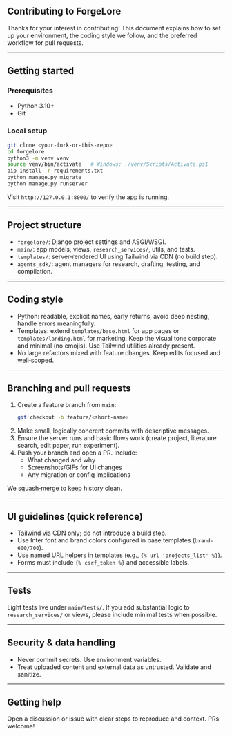 ## Contributing to ForgeLore

Thanks for your interest in contributing! This document explains how to set up your environment, the coding style we follow, and the preferred workflow for pull requests.

---

## Getting started

### Prerequisites
- Python 3.10+
- Git

### Local setup
```bash
git clone <your-fork-or-this-repo>
cd forgelore
python3 -m venv venv
source venv/bin/activate   # Windows: ./venv/Scripts/Activate.ps1
pip install -r requirements.txt
python manage.py migrate
python manage.py runserver
```

Visit `http://127.0.0.1:8000/` to verify the app is running.

---

## Project structure
- `forgelore/`: Django project settings and ASGI/WSGI.
- `main/`: app models, views, `research_services/`, utils, and tests.
- `templates/`: server‑rendered UI using Tailwind via CDN (no build step).
- `agents_sdk/`: agent managers for research, drafting, testing, and compilation.

---

## Coding style
- Python: readable, explicit names, early returns, avoid deep nesting, handle errors meaningfully.
- Templates: extend `templates/base.html` for app pages or `templates/landing.html` for marketing. Keep the visual tone corporate and minimal (no emojis). Use Tailwind utilities already present.
- No large refactors mixed with feature changes. Keep edits focused and well‑scoped.

---

## Branching and pull requests
1. Create a feature branch from `main`:
   ```bash
   git checkout -b feature/<short-name>
   ```
2. Make small, logically coherent commits with descriptive messages.
3. Ensure the server runs and basic flows work (create project, literature search, edit paper, run experiment).
4. Push your branch and open a PR. Include:
   - What changed and why
   - Screenshots/GIFs for UI changes
   - Any migration or config implications

We squash‑merge to keep history clean.

---

## UI guidelines (quick reference)
- Tailwind via CDN only; do not introduce a build step.
- Use Inter font and brand colors configured in base templates (`brand-600/700`).
- Use named URL helpers in templates (e.g., `{% url 'projects_list' %}`).
- Forms must include `{% csrf_token %}` and accessible labels.

---

## Tests
Light tests live under `main/tests/`. If you add substantial logic to `research_services/` or views, please include minimal tests when possible.

---

## Security & data handling
- Never commit secrets. Use environment variables.
- Treat uploaded content and external data as untrusted. Validate and sanitize.

---

## Getting help
Open a discussion or issue with clear steps to reproduce and context. PRs welcome!


